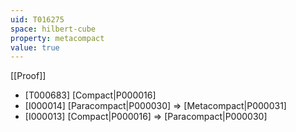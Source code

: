 ```yaml
---
uid: T016275
space: hilbert-cube
property: metacompact
value: true
---
```

[[Proof]]

* [T000683] [Compact|P000016]
* [I000014] [Paracompact|P000030] => [Metacompact|P000031]
* [I000013] [Compact|P000016] => [Paracompact|P000030]

